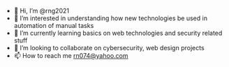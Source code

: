 - 👋 Hi, I’m @rng2021
- 👀 I’m interested in understanding how new technologies be used in automation of manual tasks
- 🌱 I’m currently learning basics on web technologies and security related stuff
- 💞️ I’m looking to collaborate on cybersecurity, web design projects
- 📫 How to reach me rn074@yahoo.com

<!---
rng2021/rng2021 is a ✨ special ✨ repository because its `README.md` (this file) appears on your GitHub profile.
You can click the Preview link to take a look at your changes.
--->
